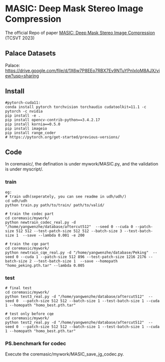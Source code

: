 # MASIC: Deep Mask Stereo Image Compression

The official Repo of paper [MASIC: Deep Mask Stereo Image Compression](https://ieeexplore.ieee.org/abstract/document/10061473/) (TCSVT 2023)

## Palace Datasets
Palace: https://drive.google.com/file/d/1X6w7P8EEo7RBX7Ev9NTuYPnIxIoM8AJX/view?usp=sharing

## Install
```
#pytorch-cuda11:
conda install pytorch torchvision torchaudio cudatoolkit=11.1 -c pytorch -c nvidia
pip install -e . 
pip install opencv-contrib-python==3.4.2.17 
pip install kornia==0.5.0
pip install imageio
pip install range_coder
# https://pytorch.org/get-started/previous-versions/
```

## Code
In coremasic/, the defination is under mywork/MASIC.py, and the validation is under myscript/.

### train
```
eg:
# train udh(seperately, you can see readme in udh/udh/)
cd udh/udh
python train.py path/to/train/ path/to/valid/

# train the codec part
cd coremasic/mywork/
python newtrain_codec_real.py -d "/home/yangwenzhe/database/aftercut512"  --seed 0 --cuda 0 --patch-size 512 512 --test-patch-size 512 512 --batch-size 3 --test-batch-size 1  --save --lambda 0.001 -e 200

# train the cqe part
cd coremasic/mywork/
python newtrain_cqe_real.py -d "/home/yangwenzhe/database/Peking"  --seed 0 --cuda 1 --patch-size 512 896 --test-patch-size 1216 2176 --batch-size 2 --test-batch-size 1  --save --homopath "homo_peking.pth.tar" --lambda 0.005

```

### test
```
# final test
cd coremasic/mywork/
python test3_real.py -d "/home/yangwenzhe/database/aftercut512"  --seed 0  --patch-size 512 512 --batch-size 1 --test-batch-size 1 --cuda 1 --homopath "homo_best.pth.tar"

# test only before cqe
cd coremasic/mywork/
python test2_real.py -d "/home/yangwenzhe/database/aftercut512"  --seed 0  --patch-size 512 512 --batch-size 1 --test-batch-size 1 --cuda 1 --homopath "homo_best.pth.tar"

```

### PS.benchmark for codec
Execute the coremasic/mywork/MASIC_save_jg_codec.py.


